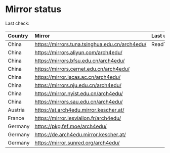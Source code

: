 <script src="./time.js"></script>
# Mirror status
Last check: <script type="text/javascript">localize(1716816095.0128174);</script>

|Country|Mirror|Last update|
|:------|:-----|:----------|
|China|https://mirrors.tuna.tsinghua.edu.cn/arch4edu/|ReadTimeout|
|China|https://mirrors.aliyun.com/arch4edu/|<script type="text/javascript">localize(1716791779);</script>|
|China|https://mirrors.bfsu.edu.cn/arch4edu/|<script type="text/javascript">localize(1716791779);</script>|
|China|https://mirrors.cernet.edu.cn/arch4edu/|<script type="text/javascript">localize(1716791779);</script>|
|China|https://mirror.iscas.ac.cn/arch4edu/|<script type="text/javascript">localize(1716791779);</script>|
|China|https://mirrors.nju.edu.cn/arch4edu/|<script type="text/javascript">localize(1716748238);</script>|
|China|https://mirror.nyist.edu.cn/arch4edu/|<script type="text/javascript">localize(1716748238);</script>|
|China|https://mirrors.sau.edu.cn/arch4edu/|<script type="text/javascript">localize(1716791779);</script>|
|Austria|https://at.arch4edu.mirror.kescher.at/|<script type="text/javascript">localize(1716791779);</script>|
|France|https://mirror.lesviallon.fr/arch4edu/|<script type="text/javascript">localize(1716791779);</script>|
|Germany|https://pkg.fef.moe/arch4edu/|<script type="text/javascript">localize(1716791779);</script>|
|Germany|https://de.arch4edu.mirror.kescher.at/|<script type="text/javascript">localize(1716791779);</script>|
|Germany|https://mirror.sunred.org/arch4edu/|<script type="text/javascript">localize(1716791779);</script>|

<script src="./tablefilter/tablefilter.js"></script>
<script src="./table.js"></script>